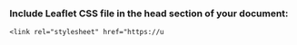 ### Include Leaflet CSS file in the head section of your document:

    <link rel="stylesheet" href="https://u